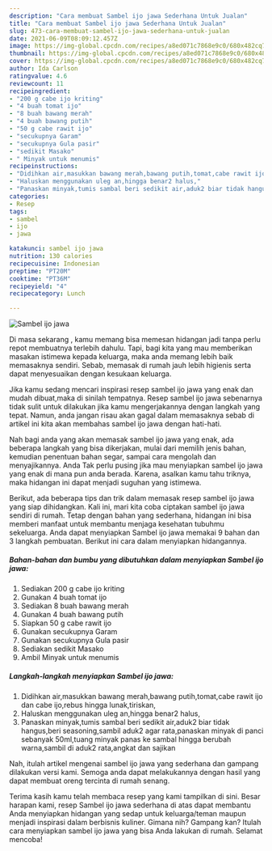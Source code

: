 ```yaml
---
description: "Cara membuat Sambel ijo jawa Sederhana Untuk Jualan"
title: "Cara membuat Sambel ijo jawa Sederhana Untuk Jualan"
slug: 473-cara-membuat-sambel-ijo-jawa-sederhana-untuk-jualan
date: 2021-06-09T08:09:12.457Z
image: https://img-global.cpcdn.com/recipes/a8ed071c7868e9c0/680x482cq70/sambel-ijo-jawa-foto-resep-utama.jpg
thumbnail: https://img-global.cpcdn.com/recipes/a8ed071c7868e9c0/680x482cq70/sambel-ijo-jawa-foto-resep-utama.jpg
cover: https://img-global.cpcdn.com/recipes/a8ed071c7868e9c0/680x482cq70/sambel-ijo-jawa-foto-resep-utama.jpg
author: Ida Carlson
ratingvalue: 4.6
reviewcount: 11
recipeingredient:
- "200 g cabe ijo kriting"
- "4 buah tomat ijo"
- "8 buah bawang merah"
- "4 buah bawang putih"
- "50 g cabe rawit ijo"
- "secukupnya Garam"
- "secukupnya Gula pasir"
- "sedikit Masako"
- " Minyak untuk menumis"
recipeinstructions:
- "Didihkan air,masukkan bawang merah,bawang putih,tomat,cabe rawit ijo dan cabe ijo,rebus hingga lunak,tiriskan,"
- "Haluskan menggunakan uleg an,hingga benar2 halus,"
- "Panaskan minyak,tumis sambal beri sedikit air,aduk2 biar tidak hangus,beri seasoning,sambil aduk2 agar rata,panaskan minyak di panci sebanyak 50ml,tuang minyak panas ke sambal hingga berubah warna,sambil di aduk2 rata,angkat dan sajikan"
categories:
- Resep
tags:
- sambel
- ijo
- jawa

katakunci: sambel ijo jawa 
nutrition: 130 calories
recipecuisine: Indonesian
preptime: "PT20M"
cooktime: "PT36M"
recipeyield: "4"
recipecategory: Lunch

---
```



![Sambel ijo jawa](https://img-global.cpcdn.com/recipes/a8ed071c7868e9c0/680x482cq70/sambel-ijo-jawa-foto-resep-utama.jpg)

Di masa  sekarang , kamu memang bisa memesan hidangan jadi tanpa perlu repot membuatnya terlebih dahulu. Tapi, bagi kita yang mau memberikan masakan istimewa kepada keluarga, maka anda memang lebih baik memasaknya sendiri. Sebab, memasak di rumah jauh lebih higienis serta dapat menyesuaikan dengan kesukaan keluarga.

Jika kamu sedang mencari inspirasi resep sambel ijo jawa yang enak dan mudah dibuat,maka di sinilah tempatnya. Resep sambel ijo jawa  sebenarnya tidak sulit untuk dilakukan jika kamu mengerjakannya dengan langkah yang tepat. Namun, anda jangan risau akan gagal dalam memasaknya 
sebab di artikel ini kita akan membahas sambel ijo jawa dengan hati-hati.  



Nah bagi anda yang akan memasak sambel ijo jawa yang enak, ada beberapa langkah yang bisa dikerjakan, mulai dari memilih jenis bahan, kemudian penentuan bahan segar, sampai cara mengolah dan menyajikannya. Anda Tak perlu pusing jika mau menyiapkan sambel ijo jawa yang enak di mana pun anda berada. Karena, asalkan kamu  tahu triknya, maka hidangan ini dapat menjadi suguhan yang istimewa.

Berikut, ada beberapa tips dan trik dalam memasak resep sambel ijo jawa yang siap dihidangkan. Kali ini, mari kita coba ciptakan sambel ijo jawa sendiri di rumah. Tetap dengan bahan yang sederhana, hidangan ini bisa memberi manfaat untuk membantu menjaga kesehatan tubuhmu sekeluarga. Anda dapat menyiapkan Sambel ijo jawa memakai 9 bahan dan 3 langkah pembuatan. Berikut ini cara dalam menyiapkan hidangannya.

<!--inarticleads1-->

##### Bahan-bahan dan bumbu yang dibutuhkan dalam menyiapkan Sambel ijo jawa:

1. Sediakan 200 g cabe ijo kriting
1. Gunakan 4 buah tomat ijo
1. Sediakan 8 buah bawang merah
1. Gunakan 4 buah bawang putih
1. Siapkan 50 g cabe rawit ijo
1. Gunakan secukupnya Garam
1. Gunakan secukupnya Gula pasir
1. Sediakan sedikit Masako
1. Ambil  Minyak untuk menumis




<!--inarticleads2-->

##### Langkah-langkah menyiapkan Sambel ijo jawa:

1. Didihkan air,masukkan bawang merah,bawang putih,tomat,cabe rawit ijo dan cabe ijo,rebus hingga lunak,tiriskan,
1. Haluskan menggunakan uleg an,hingga benar2 halus,
1. Panaskan minyak,tumis sambal beri sedikit air,aduk2 biar tidak hangus,beri seasoning,sambil aduk2 agar rata,panaskan minyak di panci sebanyak 50ml,tuang minyak panas ke sambal hingga berubah warna,sambil di aduk2 rata,angkat dan sajikan




Nah, itulah artikel mengenai  sambel ijo jawa  yang sederhana dan gampang dilakukan versi kami. Semoga anda dapat melakukannya dengan hasil yang dapat membuat oreng tercinta di rumah senang. 

Terima kasih kamu telah membaca resep yang kami tampilkan di sini. Besar harapan kami, resep  Sambel ijo jawa sederhana di atas dapat membantu Anda menyiapkan hidangan yang sedap untuk keluarga/teman maupun menjadi inspirasi dalam berbisnis kuliner. Gimana nih? Gampang kan? Itulah cara menyiapkan sambel ijo jawa yang bisa Anda lakukan di rumah. Selamat mencoba!

